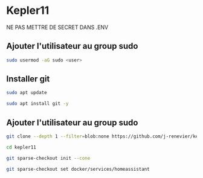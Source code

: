 # Kepler11 

NE PAS METTRE DE SECRET DANS .ENV

## Ajouter l'utilisateur au group sudo 

```sh 
sudo usermod -aG sudo <user>
```

## Installer git

```sh 
sudo apt update
```

```sh 
sudo apt install git -y
```


## Ajouter l'utilisateur au group sudo 

```sh 
git clone --depth 1 --filter=blob:none https://github.com/j-renevier/kepler11.git

cd kepler11

git sparse-checkout init --cone

git sparse-checkout set docker/services/homeassistant
```
